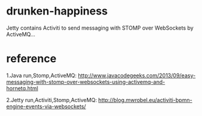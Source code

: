 drunken-happiness
=================

Jetty contains Activiti to send messaging with STOMP over WebSockets by ActiveMQ...

reference
=================

1.Java run,Stomp,ActiveMQ: http://www.javacodegeeks.com/2013/09/easy-messaging-with-stomp-over-websockets-using-activemq-and-hornetq.html

2.Jetty run,Activiti,Stomp,ActiveMQ: http://blog.mwrobel.eu/activiti-bpmn-engine-events-via-websockets/
